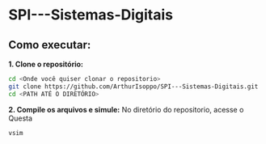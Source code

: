 # SPI---Sistemas-Digitais

## Como executar:

**1. Clone o repositório:**
```bash
cd <Onde você quiser clonar o repositorio>
git clone https://github.com/ArthurIsoppo/SPI---Sistemas-Digitais.git
cd <PATH ATÉ O DIRETÓRIO>
```

**2. Compile os arquivos e simule:**
No diretório do repositorio, acesse o Questa
```bash
vsim
```